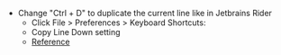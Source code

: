 - Change "Ctrl + D" to duplicate the current line like in Jetbrains Rider
  - Click File > Preferences > Keyboard Shortcuts:
  - Copy Line Down setting
  - [Reference](https://stackoverflow.com/questions/38727047/duplicate-line-in-visual-studio-code)